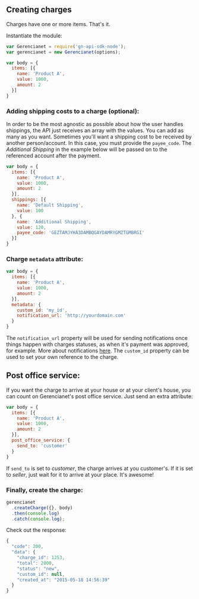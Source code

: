 ## Creating charges

Charges have one or more items. That's it.

Instantiate the module:

```js
var Gerencianet = require('gn-api-sdk-node');
var gerencianet = new Gerencianet(options);

var body = {
  items: [{
    name: 'Product A',
    value: 1000,
    amount: 2
  }]
}
```


### Adding shipping costs to a charge **(optional)**:

In order to be the most agnostic as possible about how the user handles shippings, the API just receives an array with the values. You can add as many as you want. Sometimes you'll want a shipping cost to be received by another person/account. In this case, you must provide the `payee_code`. The *Additional Shipping* in the example below will be passed on to the referenced account after the payment.

```js
var body = {
  items: [{
    name: 'Product A',
    value: 1000,
    amount: 2
  }],
  shippings: [{
    name: 'Default Shipping',
    value: 100
  }, {
    name: 'Additional Shipping',
    value: 120,
    payee_code: 'GEZTAMJYHA3DAMBQGAYDAMRYGMZTGMBRGI'
  }]
}
```

### Charge `metadata` attribute:

```js
var body = {
  items: [{
    name: 'Product A',
    value: 1000,
    amount: 2
  }],
  metadata: {
    custom_id: 'my_id',
    notification_url: 'http://yourdomain.com'
  }
}
```

The `notification_url` property will be used for sending notifications once things happen with charges statuses, as when it's payment was approved, for example. More about notifications [here](https://github.com/gerencianet/gn-api-sdk-node/tree/master/docs/notifications.md). The `custom_id` property can be used to set your own reference to the charge.

## Post office service:

If you want the charge to arrive at your house or at your client's house, you can count on Gerencianet's post office service. Just send an extra attribute:

```js
var body = {
  items: [{
    name: 'Product A',
    value: 1000,
    amount: 2
  }],
  post_office_service: {
    send_to: 'customer'
  }
}
```

If `send_to` is set to *customer*, the charge arrives at you customer's. If it is set to *seller*, just wait for it to arrive at your place. It's awesome!

### Finally, create the charge:

```js
gerencianet
  .createCharge({}, body)
  .then(console.log)
  .catch(console.log);
```

Check out the response:

```js
{
  "code": 200,
  "data": {
    "charge_id": 1253,
    "total": 2000,
    "status": "new",
    "custom_id": null,
    "created_at": "2015-05-18 14:56:39"
  }
}
```
